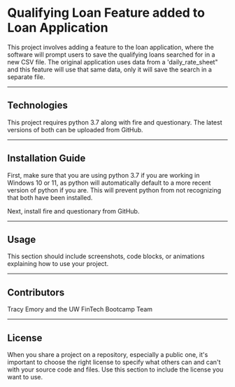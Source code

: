 # Qualifying Loan Feature added to Loan Application

This project involves adding a feature to the loan application, where the software will prompt users to save the qualifying loans searched for in a new CSV file. The original application uses data from a 'daily_rate_sheet" and this feature will use that same data, only it will save the search in a separate file.

---

## Technologies

This project requires python 3.7 along with fire and questionary. The latest versions of both can be uploaded from GitHub.

---

## Installation Guide

First, make sure that you are using python 3.7 if you are working in Windows 10 or 11, as python will automatically default to a more recent version of python if you are. This will prevent python from not recognizing that both have been installed.

Next, install fire and questionary from GitHub. 

---

## Usage

This section should include screenshots, code blocks, or animations explaining how to use your project.

---

## Contributors

Tracy Emory and the UW FinTech Bootcamp Team

---

## License

When you share a project on a repository, especially a public one, it's important to choose the right license to specify what others can and can't with your source code and files. Use this section to include the license you want to use.
